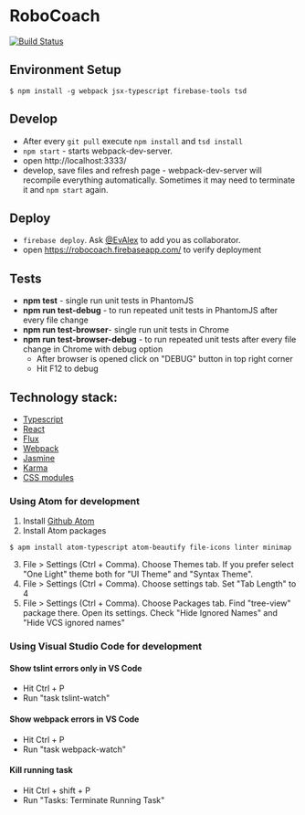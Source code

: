﻿# RoboCoach

[![Build Status](https://api.travis-ci.org/EvAlex/RoboCoach.svg?branch=master)](http://travis-ci.org/EvAlex/RoboCoach)

## Environment Setup
```shell
$ npm install -g webpack jsx-typescript firebase-tools tsd
```

## Develop
* After every `git pull` execute `npm install` and `tsd install`
* `npm start` - starts webpack-dev-server.
* open http://localhost:3333/
* develop, save files and refresh page - webpack-dev-server will recompile everything automatically. Sometimes it may need to terminate it and `npm start` again.

## Deploy
* `firebase deploy`. Ask [@EvAlex](https://github.com/evalex/) to add you as collaborator.
* open https://robocoach.firebaseapp.com/ to verify deployment


## Tests
* **npm test** - single run unit tests in PhantomJS
* **npm run test-debug** - to run repeated unit tests in PhantomJS after every file change
* **npm run test-browser**- single run unit tests in Chrome
* **npm run test-browser-debug** - to run repeated unit tests after every file change in Chrome with debug option
    * After browser is opened click on "DEBUG" button in top right corner
    * Hit F12 to debug


## Technology stack:
* [Typescript](https://github.com/Microsoft/TypeScript)
* [React](https://github.com/facebook/react)
* [Flux](https://github.com/facebook/flux)
* [Webpack](https://github.com/webpack/webpack)
* [Jasmine](https://github.com/jasmine/jasmine)
* [Karma](https://github.com/karma-runner/karma)
* [CSS modules](https://github.com/css-modules/css-modules)


### Using Atom for development
1. Install [Github Atom](https://atom.io/)
2. Install Atom packages
```shell
$ apm install atom-typescript atom-beautify file-icons linter minimap
```
3. File > Settings (Ctrl + Comma). Choose Themes tab. If you prefer select "One Light" theme both for "UI Theme" and "Syntax Theme".
4. File > Settings (Ctrl + Comma). Choose settings tab. Set "Tab Length" to 4
5. File > Settings (Ctrl + Comma). Choose Packages tab. Find "tree-view" package there. Open its settings. Check "Hide Ignored Names" and "Hide VCS ignored names"

### Using Visual Studio Code for development
#### Show tslint errors only in VS Code
* Hit Ctrl + P
* Run "task tslint-watch"

#### Show webpack errors in VS Code
* Hit Ctrl + P
* Run "task webpack-watch"

#### Kill running task
* Hit Ctrl + shift + P
* Run "Tasks: Terminate Running Task"
